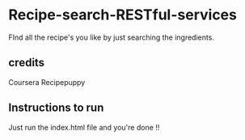 # Recipe-search-RESTful-services
FInd all the recipe's you like by just searching the ingredients.

## credits

Coursera
Recipepuppy

## Instructions to run

Just run the index.html file and you're done !!
